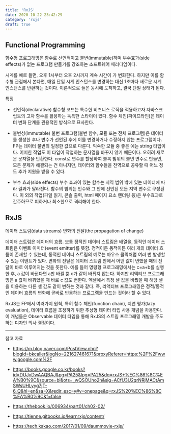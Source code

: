```yaml
---
title: 'RxJS'
date: 2020-10-22 23:42:29
category: 'rxjs'
draft: true
---
```


## Functional Programming

함수형 프로그래밍은 함수로 선언적이고 불변(immutable)하며 부수효과(side effects)가 없는 프로그램 만들기를 강조하는 소프트웨어 패러다임이다. 

시계를 예로 들면, 오후 1시부터 오후 2시까지 계속 시간이 가 변화한다. 하지만 이를 함수형 관점에서 본다면, 매일 단일 시계 인스턴스를 변경하는 대신 1초마다 새로운 시계 인스턴스를 반환하는 것이다. 이론적으로 둘은 동시에 도착하고, 결국 단일 상태가 된다. 

특징

- 선언적(declarative) 함수형 코드는 특수한 비즈니스 로직을 적용하고자 자바스크립트의 고차 함수를 활용하는 독특한 스타이이 있다. 함수 체인(파이프라인)은 데이터 변화 단계를 관용적인 방식으로 묘사한다. 

- 불변성(immutable) 불변 프로그램(불변 함수, 모듈 또는 전체 프로그램)은 데이터를 생성한 후나 변수가 선언된 후에 이를 변경하거나 수정하지 않는 프로그램이다. FP는 데이터 불변의 일정한 값으로 다룬다. 익숙한 모듈 중 좋은 예는 string 타입이다. 어떠한 작업도 이 타입이 작업하는 문자열을 바꾸지 않기 때문이다. 오히려 새로운 문자열을 반환한다. const로 변수를 할당하여 블록 범위의 불변 변수로 만들면, 모든 문제가 해결되는 건 아니지만, 데이터와 함수들을 전역으로 공유할 때 어느 정도 추가 지원을 받을 수 있다. 

- 부수 효과(side effects) 부수 효과이 있는 함수는 지역 범위 밖에 있는 데이터에 따라 결과가 달라진다. 함수의 범위는 인수와 그 안에 선언된 모든 지역 변수로 구성된다. 이 외의 작업(파일 읽기, 콘솔 출력, html 페이지 요소 렌더링 등)은 부수효과로 간주하므로 피하거나 최소한으로 격리해야 한다. 

## RxJS


데이터 스트림(data streams)
변화의 전달(the propagation of change)

데이터 스트림은 데이터의 흐름. 보통 정적인 데이터 스트림은 배열을, 동적인 데이터 스트림은 이벤트 이미터(event emitter)를 뜻함. 정적이든 동적이든 여러 개의 데이터 흐름이 존재할 수 있는데, 동적인 데이터 스트림의 예로는 마우스 클릭처럼 여러 번 발생할 수 있는 이벤트가 있다. 
변화의 전달은 데이터 스트림 안에서 어떤 값이 변했을 때의 전달이 바로 이루어지는 것을 뜻한다. 예를 들어 명령형 프로그래밍에서는 c=a+b를 실행한 후, a 값이 바뀐다면 a만 바뀔 뿐 c가 같이 바뀌지 않는다. 하지만 리액티브 프로그래밍은  a 값이 바뀌었을 때 바로 c 값도 변한다. 엑셀에서 특정 셀 값을 바꿨을 때 해당 셀을 이용하는 다른 셀 값도 같이 변하는 것과 같다. 즉, 리액티브 프로그래밍은 정적/동적인 데이터 흐름의 변화에 곧바로 반응하는 프로그램을 만드는 것이라 할 수 있다. 

RxJS는 FP에서 여러가지 원칙, 특히 함수 체인(function chain), 지연 평가(lazy evaluation), 데이터 흐름을 조정하기 위한 추상형 데이터 타입 사용 개념을 차용한다. 이 개념들은 Observable 데이터 타입을 통해 RxJS의 스트림 프로그래밍 개발을 주도하는 디자인 의사 결정이다. 


---

참고 자료

- https://m.blog.naver.com/PostView.nhn?blogId=bkcaller&logNo=221627461671&proxyReferer=https:%2F%2Fwww.google.com%2F

- https://books.google.co.kr/books?id=DUJvDwAAQBAJ&pg=PA25&lpg=PA25&dq=rxJS+%EC%86%8C%EA%B0%9C&source=bl&ots=_wQSOUho2h&sig=ACfU3U2qrNRjMACtAmSWsUHLyyg7jT-6_Q&hl=en&sa=X&redir_esc=y#v=onepage&q=rxJS%20%EC%86%8C%EA%B0%9C&f=false

- https://thebook.io/006934/part01/ch02-02/
- https://tienne.gitbooks.io/learnrxjs/content/

- https://tech.kakao.com/2017/01/09/daummovie-rxjs/